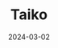 ---  
layout: startup_page  
title: "Taiko"  
id: "taiko.xyz"  
permalink: "/taikotaiko.xyz03022024/"  
website: "https://www.taiko.xyz/"  
funding_round: "Series A"  
funding_amount: "$15M"  
investors: "Lightspeed Faction, Hashed, Generative Ventures, Token Bay Capital, Wintermute Ventures, Presto Labs, Flow Traders, Amber Group, OKX Ventures, GSR, WW Ventures"  
about: "Taiko is an Ethereum Layer 2 scaling solution provider offering an Ethereum-equivalent ZK-Rollup. It aims to improve Ethereum's scalability by supporting all EVM opcodes in a decentralized, permissionless, and secure Layer 2 architecture. Taiko boasts a large Discord community and has successfully executed multiple testnets."  
markets: "Blockchain, Layer 2 scaling, ZK-Rollups, Cryptocurrency, Ethereum, Service Industry"  
hq: "Grand Cayman, Cayman Islands"  
founded_year: "2022"  
linkedin: "https://www.linkedin.com/company/taiko-labs"  
twitter: "https://twitter.com/taikoxyz"  
instagram: ""  
facebook: ""  
crunchbase: "https://www.crunchbase.com/organization/taiko-labs"  
pitchbook: "https://pitchbook.com/profiles/company/594464-95"  

date_display: "02-Mar-2024"  
date: "2024-03-02"

# SEO Optimization  
meta_title: "Taiko - Series A Funding ($15M)"  
meta_description: "Taiko, Taiko is an Ethereum Layer 2 scaling solution provider offering an Ethereum-equivalent ZK-Rollup. It aims to improve Ethereum's scalability by support..."  
meta_keywords: "Taiko, Blockchain, Layer 2 scaling, ZK-Rollups, Cryptocurrency, Ethereum, Service Industry, Series A funding"  
canonical_url: "https://startup.projectstartups.com/taikotaiko.xyz03022024/"  
---